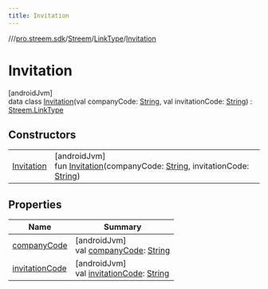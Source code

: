 ```yaml
---
title: Invitation
---
```

//[<root>](../../../../../index.html)/[pro.streem.sdk](../../../index.html)/[Streem](../../index.html)/[LinkType](../index.html)/[Invitation](index.html)



# Invitation



[androidJvm]\
data class [Invitation](index.html)(val companyCode: [String](https://kotlinlang.org/api/latest/jvm/stdlib/kotlin/-string/index.html), val invitationCode: [String](https://kotlinlang.org/api/latest/jvm/stdlib/kotlin/-string/index.html)) : [Streem.LinkType](../index.html)



## Constructors


| | |
|---|---|
| [Invitation](-invitation.html) | [androidJvm]<br>fun [Invitation](-invitation.html)(companyCode: [String](https://kotlinlang.org/api/latest/jvm/stdlib/kotlin/-string/index.html), invitationCode: [String](https://kotlinlang.org/api/latest/jvm/stdlib/kotlin/-string/index.html)) |


## Properties


| Name | Summary |
|---|---|
| [companyCode](company-code.html) | [androidJvm]<br>val [companyCode](company-code.html): [String](https://kotlinlang.org/api/latest/jvm/stdlib/kotlin/-string/index.html) |
| [invitationCode](invitation-code.html) | [androidJvm]<br>val [invitationCode](invitation-code.html): [String](https://kotlinlang.org/api/latest/jvm/stdlib/kotlin/-string/index.html) |

